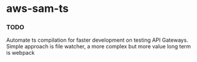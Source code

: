 #  aws-sam-ts

### TODO
Automate ts compilation for faster development on testing API Gateways. Simple approach is file watcher, a more complex but more value long term is webpack
